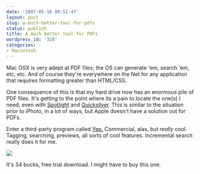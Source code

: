 ```yaml
---
date: '2007-05-16 09:52:47'
layout: post
slug: a-much-better-tool-for-pdfs
status: publish
title: A much better tool for PDFs
wordpress_id: '328'
categories:
- Macintosh
---
```


Mac OSX is very adept at PDF files; the OS can generate 'em, search 'em, etc, etc. And of course they're everywhere on the Net for any application that requires formatting greater than HTML/CSS.

One consequence of this is that my hard drive now has an enormous pile of PDF files. It's getting to the point where its a pain to locate the one(s) I need, even with [Spotlight](http://www.apple.com/macosx/features/spotlight/) and [Quicksilver](http://quicksilver.blacktree.com/). This is similar to the situation prior to iPhoto, in a lot of ways, but Apple doesn't have a solution out for PDFs.

Enter a third-party program called [Yep.](http://www.yepsoftware.com/) Commercial, alas, but _really_ cool. Tagging, searching, previews, all sorts of cool features. Incremental search really does it for me.


![](http://www.phfactor.net/wp-pics/yep-main-wp.jpg)


It's 34 bucks, free trial download. I might have to buy this one.
